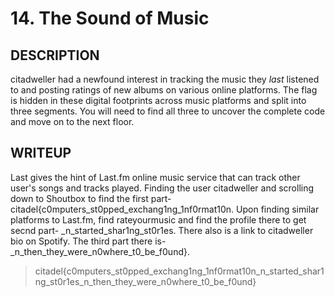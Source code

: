 # 14. The Sound of Music

  ## DESCRIPTION
  citadweller had a newfound interest in tracking the music they *last* listened to and posting ratings of new albums on various online platforms.
  The flag is hidden in these digital footprints across music platforms and split into three segments. You will need to find all three to uncover the complete code and move on to the next floor.

  ## WRITEUP
  Last gives the hint of Last.fm online music service that can track other user's songs and tracks played. Finding the user citadweller and scrolling down to Shoutbox to find the first part- citadel{c0mputers_st0pped_exchang1ng_1nf0rmat10n. Upon finding similar platforms to Last.fm, find rateyourmusic and find the profile there to get secnd part- _n_started_shar1ng_st0r1es. There also is a link to citadweller bio on Spotify. The third part there is- _n_then_they_were_n0where_t0_be_f0und}.
 > citadel{c0mputers_st0pped_exchang1ng_1nf0rmat10n_n_started_shar1ng_st0r1es_n_then_they_were_n0where_t0_be_f0und}